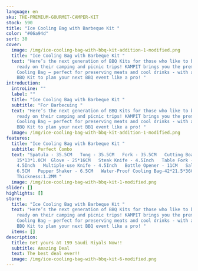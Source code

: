 ```yaml
---
language: en
sku: THE-PREMIUM-GOURMET-CAMPER-KIT
stock: 590
title: "Ice Cooling Bag with Barbeque Kit "
color: "#06a94d"
sort: 30
cover:
  image: /img/ice-cooling-bag-with-bbq-kit-addition-1-modified.png
  title: "Ice Cooling Bag with Barbeque Kit "
  text: "Here’s the next generation of BBQ Kits for those who like to be super
    ready on their camping and picnic trips! KAMPIT brings you the premium Ice
    Cooling Bag – perfect for preserving meats and cool drinks - with a 12-piece
    BBQ Kit to plan your next BBQ event like a pro! "
introduction:
  introLine: ""
  label: ""
  title: "Ice Cooling Bag with Barbeque Kit "
  subtitle: "For Barbecuing "
  text: "Here’s the next generation of BBQ Kits for those who like to be super
    ready on their camping and picnic trips! KAMPIT brings you the premium Ice
    Cooling Bag – perfect for preserving meats and cool drinks - with a 12-piece
    BBQ Kit to plan your next BBQ event like a pro! "
  image: /img/ice-cooling-bag-with-bbq-kit-addition-1-modified.png
features:
  title: "Ice Cooling Bag with Barbeque Kit "
  subtitle: Perfect Combo
  text: "Spatula - 35.5CM   Tong - 35.5CM   Fork - 35.5CM   Cutting Board -
    15*13*1.0CM  Glove - 25*16CM   Steak Knife - 4.5Inch   Table Fork -
    4.5Inch   Multiple-use Knife - 4.5Inch   Bottle Opener - 11CM   Saltshaker -
    6.5CM   Pepper Shaker - 6.5CM   Water-Proof Cooling Bag-42*21.5*36Cm
    Thickness:1.2MM "
  image: /img/ice-cooling-bag-with-bbq-kit-1-modified.png
slider: []
highlights: []
store:
  title: "Ice Cooling Bag with Barbeque Kit "
  text: "Here’s the next generation of BBQ Kits for those who like to be super
    ready on their camping and picnic trips! KAMPIT brings you the premium Ice
    Cooling Bag – perfect for preserving meats and cool drinks - with a 12-piece
    BBQ Kit to plan your next BBQ event like a pro! "
  items: []
description:
  title: Get yours at 199 Saudi Riyals Now!!
  subtitle: Amazing Deal
  text: The best deal ever!!
  image: /img/ice-cooling-bag-with-bbq-kit-6-modified.png
---
```

